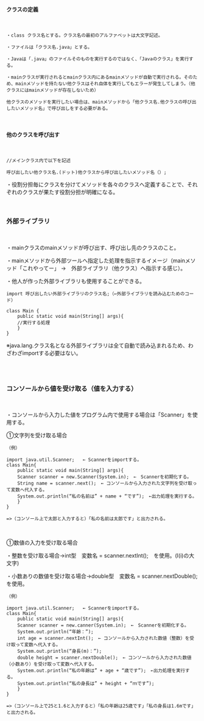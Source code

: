 #### クラスの定義
</br>

```
・class クラス名とする。クラス名の最初のアルファベットは大文字記述。

・ファイルは「クラス名.java」とする。

・Javaは「.java」のファイルそのものを実行するのではなく、「Javaのクラス」を実行する。

・mainクラスが実行されるとmainクラス内にあるmainメソッドが自動で実行される。そのため、mainメソッドを持たない他クラスはそれ自体を実行してもエラーが発生してしまう。（他クラスにはmainメソッドが存在しないため）

他クラスのメソッドを実行したい場合は、mainメソッドから「他クラス名.他クラスの呼び出したいメソッド名」で呼び出しをする必要がある。
```

</br>

#### 他のクラスを呼び出す
</br>

```
//メインクラス内で以下を記述

呼び出したい他クラス名.(ドット)他クラスから呼び出したいメソッド名（）;
```

・役割分担毎にクラスを分けてメソッドを各々のクラスへ定義することで、それぞれのクラスが果たす役割分担が明確になる。

</br>

### 外部ライブラリ
</br>

・mainクラスのmainメソッドが呼び出す、呼び出し先のクラスのこと。

・mainメソッドから外部ツールへ指定した処理を指示するイメージ（mainメソッド「これやってー」 →　外部ライブラリ（他クラス）へ指示する感じ）。
</br>

・他人が作った外部ライブラリも使用することができる。

```
import 呼び出したい外部ライブラリのクラス名;（←外部ライブラリを読み込むためのコード）

class Main {
	public static void main(String[] args){
	//実行する処理
	}
}
```

※java.lang.クラス名となる外部ライブラリは全て自動で読み込まれるため、わざわざimportする必要はない。

</br>
</br>

### コンソールから値を受け取る（値を入力する）
</br>

・コンソールから入力した値をプログラム内で使用する場合は「Scanner」を使用する。
</br>

①文字列を受け取る場合

```
（例）

import java.util.Scanner;	← Scannerをimportする。
class Main{
	public static void main(String[] args){
	Scanner scanner = new.Scanner(System.in);　←　Scannerを初期化する。
	String name = scanner.next();　← コンソールから入力された文字列を受け取って変数へ代入する。
	System.out.println(“私の名前は” + name + “です”);　←出力処理を実行する。
  	}
}

=>（コンソール上で太郎と入力すると）「私の名前は太郎です」と出力される。
```

</br>

①数値の入力を受け取る場合

・整数を受け取る場合→int型　変数名 = scanner.nextInt();　を使用。(I(i)の大文字)

・小数ありの数値を受け取る場合→double型　変数名 = scanner.nextDouble();　を使用。

```
（例）

import java.util.Scanner;	← Scannerをimportする。
class Main{
	public static void main(String[] args){
	Scanner scanner = new.canner(System.in);　←　Scannerを初期化する。
	System.out.println(“年齢：”);
	int age = scanner.nextInt();　← コンソールから入力された数値（整数）を受け取って変数へ代入する。
	System.out.println(“身長(m)：”);
	double height = scanner.nextDouble();　← コンソールから入力された数値（小数あり）を受け取って変数へ代入する。
	System.out.println(“私の年齢は” + age + “歳です”);　←出力処理を実行する。
	System.out.println(“私の身長は” + height + “ｍです”);
  	}
}

=>（コンソール上で25と1.6と入力すると）「私の年齢は25歳です」「私の身長は1.6mです」と出力される。
```

